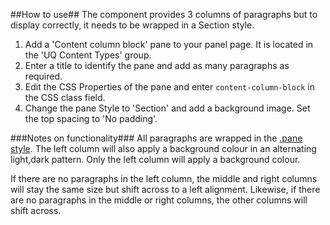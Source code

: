 ##How to use##
The component provides 3 columns of paragraphs but to display correctly, it needs to be wrapped in a Section style.

1. Add a 'Content column block' pane to your panel page. It is located in the 'UQ Content Types' group.
2. Enter a title to identify the pane and add as many paragraphs as required.
3. Edit the CSS Properties of the pane and enter ```content-column-block``` in the CSS class field.
4. Change the pane Style to 'Section' and add a background image. Set the top spacing to 'No padding'.

###Notes on functionality###
All paragraphs are wrapped in the [.pane style](../panes/README.md). The left column will also apply a background colour in an alternating light,dark pattern. Only the left column will apply a background colour.

If there are no paragraphs in the left column, the middle and right columns will stay the same size but shift across to a left alignment.
Likewise, if there are no paragraphs in the middle or right columns, the other columns will shift across.
